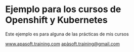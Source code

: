 # Ejemplo para los cursos de Openshift y Kubernetes
Este ejemplo es para alguna de las prácticas de mis cursos

www.apasoft.training.com
apàsoft.training@gmail.com
